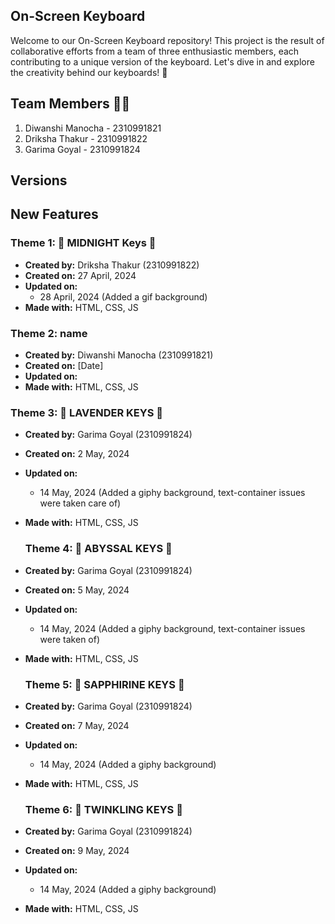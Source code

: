 ## On-Screen Keyboard

Welcome to our On-Screen Keyboard repository! This project is the result of collaborative efforts from a team of three enthusiastic members, each contributing to a unique version of the keyboard. Let's dive in and explore the creativity behind our keyboards! 🚀

## Team Members 👩‍💻

1. Diwanshi Manocha - 2310991821
2. Driksha Thakur - 2310991822
3. Garima Goyal - 2310991824

## Versions


## New Features

### Theme 1: 🌙 MIDNIGHT Keys 🌌

- **Created by:** Driksha Thakur (2310991822)
- **Created on:** 27 April, 2024
- **Updated on:**
  - 28 April, 2024 (Added a gif background)
- **Made with:** HTML, CSS, JS

### Theme 2: name

- **Created by:** Diwanshi Manocha (2310991821)
- **Created on:** [Date]
- **Updated on:**
- **Made with:** HTML, CSS, JS

### Theme 3: 🪻 LAVENDER KEYS 💜

- **Created by:** Garima Goyal (2310991824)
- **Created on:** 2 May, 2024
- **Updated on:**
  - 14 May, 2024 (Added a giphy background, text-container issues were taken care of) 
- **Made with:** HTML, CSS, JS

  ### Theme 4: 🌊 ABYSSAL KEYS 🖤

- **Created by:** Garima Goyal (2310991824)
- **Created on:** 5 May, 2024
- **Updated on:**
  - 14 May, 2024 (Added a giphy background, text-container issues were taken of) 
- **Made with:** HTML, CSS, JS

  ### Theme 5: 💙 SAPPHIRINE KEYS 🌌

- **Created by:** Garima Goyal (2310991824)
- **Created on:** 7 May, 2024
- **Updated on:**
  - 14 May, 2024 (Added a giphy background) 
- **Made with:** HTML, CSS, JS

  ### Theme 6: 🫧 TWINKLING KEYS 🌃

- **Created by:** Garima Goyal (2310991824)
- **Created on:** 9 May, 2024
- **Updated on:**
  - 14 May, 2024 (Added a giphy background) 
- **Made with:** HTML, CSS, JS
